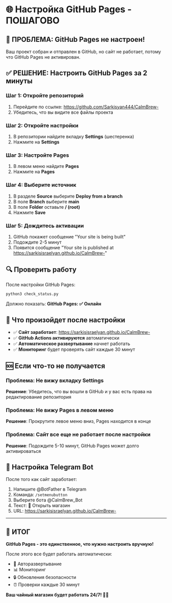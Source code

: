 # 🌐 Настройка GitHub Pages - ПОШАГОВО

## 🚨 ПРОБЛЕМА: GitHub Pages не настроен!

Ваш проект собран и отправлен в GitHub, но сайт не работает, потому что GitHub Pages не активирован.

## ✅ РЕШЕНИЕ: Настроить GitHub Pages за 2 минуты

### Шаг 1: Откройте репозиторий
1. Перейдите по ссылке: https://github.com/Sarkisyan444/CalmBrew-
2. Убедитесь, что вы видите все файлы проекта

### Шаг 2: Откройте настройки
1. В репозитории найдите вкладку **Settings** (шестеренка)
2. Нажмите на **Settings**

### Шаг 3: Настройте Pages
1. В левом меню найдите **Pages**
2. Нажмите на **Pages**

### Шаг 4: Выберите источник
1. В разделе **Source** выберите **Deploy from a branch**
2. В поле **Branch** выберите **main**
3. В поле **Folder** оставьте **/ (root)**
4. Нажмите **Save**

### Шаг 5: Дождитесь активации
1. GitHub покажет сообщение "Your site is being built"
2. Подождите 2-5 минут
3. Появится сообщение "Your site is published at https://sarkisisraelyan.github.io/CalmBrew-"

## 🔍 Проверить работу

После настройки GitHub Pages:

```bash
python3 check_status.py
```

Должно показать: **GitHub Pages: ✅ Онлайн**

## 🚀 Что произойдет после настройки

- ✅ **Сайт заработает**: https://sarkisisraelyan.github.io/CalmBrew-
- ✅ **GitHub Actions активируются** автоматически
- ✅ **Автоматическое развертывание** начнет работать
- ✅ **Мониторинг** будет проверять сайт каждые 30 минут

## 🆘 Если что-то не получается

### Проблема: Не вижу вкладку Settings
**Решение**: Убедитесь, что вы вошли в GitHub и у вас есть права на редактирование репозитория

### Проблема: Не вижу Pages в левом меню
**Решение**: Прокрутите левое меню вниз, Pages находится в конце

### Проблема: Сайт все еще не работает после настройки
**Решение**: Подождите 5-10 минут, GitHub Pages может долго активироваться

## 📱 Настройка Telegram Bot

После того как сайт заработает:

1. Напишите @BotFather в Telegram
2. Команда: `/setmenubutton`
3. Выберите бота @CalmBrew_Bot
4. Текст: 🍵 Открыть магазин
5. URL: https://sarkisisraelyan.github.io/CalmBrew-

---

## 🎯 ИТОГ

**GitHub Pages - это единственное, что нужно настроить вручную!**

После этого все будет работать автоматически:
- 🚀 Авторазвертывание
- 📊 Мониторинг
- 🔒 Обновления безопасности
- ⏰ Проверки каждые 30 минут

**Ваш чайный магазин будет работать 24/7! 🍵✨**
